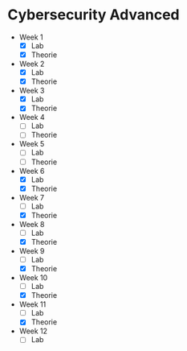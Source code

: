 # Cybersecurity Advanced

- Week 1
    - [x] Lab
    - [x] Theorie
- Week 2
    - [x] Lab
    - [x] Theorie
- Week 3
    - [x] Lab
    - [x] Theorie
- Week 4
    - [ ] Lab
    - [ ] Theorie
- Week 5
    - [ ] Lab
    - [ ] Theorie
- Week 6
    - [x] Lab
    - [x] Theorie
- Week 7
    - [ ] Lab
    - [x] Theorie
- Week 8
    - [ ] Lab
    - [x] Theorie
- Week 9
    - [ ] Lab
    - [x] Theorie
- Week 10
    - [ ] Lab
    - [x] Theorie
- Week 11
    - [ ] Lab
    - [x] Theorie
- Week 12
    - [ ] Lab